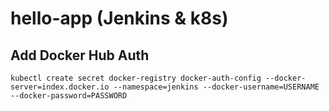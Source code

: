 # hello-app (Jenkins & k8s)

## Add Docker Hub Auth
```
kubectl create secret docker-registry docker-auth-config --docker-server=index.docker.io --namespace=jenkins --docker-username=USERNAME --docker-password=PASSWORD
```